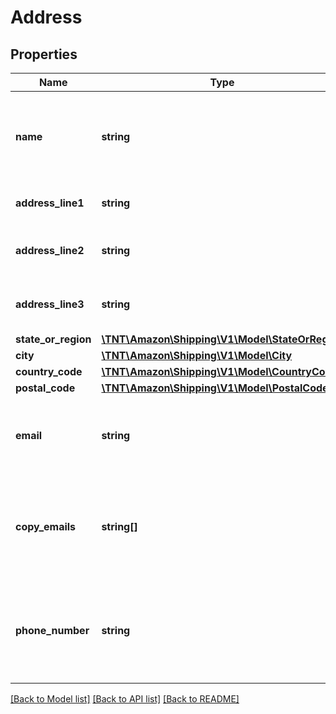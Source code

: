# Address

## Properties
Name | Type | Description | Notes
------------ | ------------- | ------------- | -------------
**name** | **string** | The name of the person, business or institution at that address. | 
**address_line1** | **string** | First line of that address. | 
**address_line2** | **string** | Additional address information, if required. | [optional] 
**address_line3** | **string** | Additional address information, if required. | [optional] 
**state_or_region** | [**\TNT\Amazon\Shipping\V1\Model\StateOrRegion**](StateOrRegion.md) |  | 
**city** | [**\TNT\Amazon\Shipping\V1\Model\City**](City.md) |  | 
**country_code** | [**\TNT\Amazon\Shipping\V1\Model\CountryCode**](CountryCode.md) |  | 
**postal_code** | [**\TNT\Amazon\Shipping\V1\Model\PostalCode**](PostalCode.md) |  | 
**email** | **string** | The email address of the contact associated with the address. | [optional] 
**copy_emails** | **string[]** | The email cc addresses of the contact associated with the address. | [optional] 
**phone_number** | **string** | The phone number of the person, business or institution located at that address. | [optional] 

[[Back to Model list]](../README.md#documentation-for-models) [[Back to API list]](../README.md#documentation-for-api-endpoints) [[Back to README]](../README.md)


